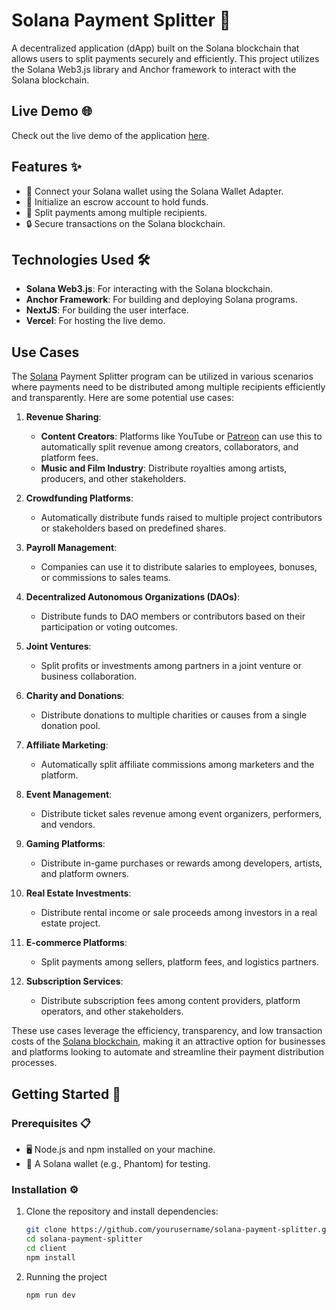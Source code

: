 # Solana Payment Splitter 🚀

A decentralized application (dApp) built on the Solana blockchain that allows users to split payments securely and efficiently. This project utilizes the Solana Web3.js library and Anchor framework to interact with the Solana blockchain.

## Live Demo 🌐

Check out the live demo of the application [here](https://solana-payment-splitter.vercel.app).

## Features ✨

- 🔗 Connect your Solana wallet using the Solana Wallet Adapter.
- 🏦 Initialize an escrow account to hold funds.
- 🔄 Split payments among multiple recipients.
- 🔒 Secure transactions on the Solana blockchain.

## Technologies Used 🛠️

- **Solana Web3.js**: For interacting with the Solana blockchain.
- **Anchor Framework**: For building and deploying Solana programs.
- **NextJS**: For building the user interface.
- **Vercel**: For hosting the live demo.

## Use Cases

The [Solana](https://docs.solana.com/) Payment Splitter program can be utilized in various scenarios where payments need to be distributed among multiple recipients efficiently and transparently. Here are some potential use cases:

1. **Revenue Sharing**: 
   - **Content Creators**: Platforms like YouTube or [Patreon](https://www.patreon.com/) can use this to automatically split revenue among creators, collaborators, and platform fees.
   - **Music and Film Industry**: Distribute royalties among artists, producers, and other stakeholders.

2. **Crowdfunding Platforms**:
   - Automatically distribute funds raised to multiple project contributors or stakeholders based on predefined shares.

3. **Payroll Management**:
   - Companies can use it to distribute salaries to employees, bonuses, or commissions to sales teams.

4. **Decentralized Autonomous Organizations (DAOs)**:
   - Distribute funds to DAO members or contributors based on their participation or voting outcomes.

5. **Joint Ventures**:
   - Split profits or investments among partners in a joint venture or business collaboration.

6. **Charity and Donations**:
   - Distribute donations to multiple charities or causes from a single donation pool.

7. **Affiliate Marketing**:
   - Automatically split affiliate commissions among marketers and the platform.

8. **Event Management**:
   - Distribute ticket sales revenue among event organizers, performers, and vendors.

9. **Gaming Platforms**:
   - Distribute in-game purchases or rewards among developers, artists, and platform owners.

10. **Real Estate Investments**:
    - Distribute rental income or sale proceeds among investors in a real estate project.

11. **E-commerce Platforms**:
    - Split payments among sellers, platform fees, and logistics partners.

12. **Subscription Services**:
    - Distribute subscription fees among content providers, platform operators, and other stakeholders.

These use cases leverage the efficiency, transparency, and low transaction costs of the [Solana blockchain](https://en.wikipedia.org/wiki/Blockchain), making it an attractive option for businesses and platforms looking to automate and streamline their payment distribution processes. 


## Getting Started 🚀

### Prerequisites 📋

- 🖥️ Node.js and npm installed on your machine.
- 💼 A Solana wallet (e.g., Phantom) for testing.

### Installation ⚙️

1. Clone the repository and install dependencies:

   ```bash
   git clone https://github.com/yourusername/solana-payment-splitter.git
   cd solana-payment-splitter
   cd client
   npm install


2. Running the project

   ```bash
   npm run dev
